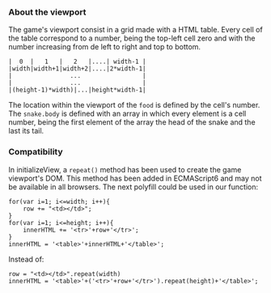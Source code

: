 ### About the viewport

The game's viewport consist in a grid made with a HTML table. Every cell of the table correspond to a number, being the top-left cell zero and with the number increasing from de left to right and top to bottom.

	|  0  |   1   |   2   |....| width-1 |
	|width|width+1|width+2|....|2*width-1|
	|                ...                 |
	|                ...                 |
	|(height-1)*width)|...|height*width-1|

The location within the viewport of the `food` is defined by the cell's number. The `snake.body` is defined with an array in which every element is a cell number, being the first element of the array the head of the snake and the last its tail.

### Compatibility

In initializeView, a `repeat()` method has been used to create the game viewport's DOM. This method has been added in ECMAScript6 and may not be available in all browsers. The next polyfill could be used in our function:

	for(var i=1; i<=width; i++){
		row += "<td></td>";
	}
	for(var i=1; i<=height; i++){
		innerHTML += '<tr>'+row+'</tr>';
	}
	innerHTML = '<table>'+innerHTML+'</table>';

Instead of:

	row = "<td></td>".repeat(width)
	innerHTML = '<table>'+('<tr>'+row+'</tr>').repeat(height)+'</table>';